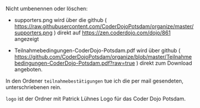 
Nicht umbenennen oder löschen:

- supporters.png wird über die github ( https://raw.githubusercontent.com/CoderDojoPotsdam/organize/master/supporters.png ) direkt auf 
  https://zen.coderdojo.com/dojo/861 angezeigt
    
- Teilnahmebedingungen-CoderDojo-Potsdam.pdf wird über 
  github ( https://github.com/CoderDojoPotsdam/organize/blob/master/Teilnahmebedingungen-CoderDojo-Potsdam.pdf?raw=true ) direkt zum Download angeboten.

In den Ordener `teilnahmebestätigungen` tue ich die per mail gesendeten, 
unterschriebenen rein.

`logo` ist der Ordner mit Patrick Lühnes Logo für das Coder Dojo Potsdam.
